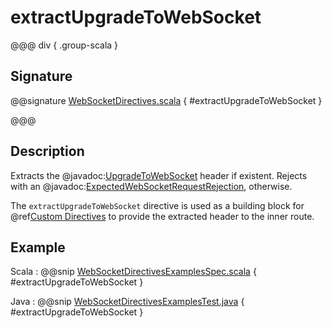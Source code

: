 # extractUpgradeToWebSocket

@@@ div { .group-scala }

## Signature

@@signature [WebSocketDirectives.scala]($akka-http$/akka-http/src/main/scala/akka/http/scaladsl/server/directives/WebSocketDirectives.scala) { #extractUpgradeToWebSocket }

@@@

## Description

Extracts the @javadoc:[UpgradeToWebSocket](akka.http.javadsl.model.ws.UpgradeToWebSocket) header if existent. Rejects with an @javadoc:[ExpectedWebSocketRequestRejection](akka.http.javadsl.server.ExpectedWebSocketRequestRejection), otherwise.

The `extractUpgradeToWebSocket` directive is used as a building block for @ref[Custom Directives](../custom-directives.md) to provide the extracted header to the inner route.

## Example

Scala
:  @@snip [WebSocketDirectivesExamplesSpec.scala]($test$/scala/docs/http/scaladsl/server/directives/WebSocketDirectivesExamplesSpec.scala) { #extractUpgradeToWebSocket }

Java
:  @@snip [WebSocketDirectivesExamplesTest.java]($test$/java/docs/http/javadsl/server/directives/WebSocketDirectivesExamplesTest.java) { #extractUpgradeToWebSocket }

